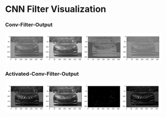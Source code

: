 # CNN Filter Visualization


### Conv-Filter-Output
![alt text](https://github.com/kevin3010/computer-vision/blob/master/CNN-pytorch/output-images/conv-output.png?raw=true)

### Activated-Conv-Filter-Output
![alt text](https://github.com/kevin3010/computer-vision/blob/master/CNN-pytorch/output-images/activated-conv-output.png?raw=true)
